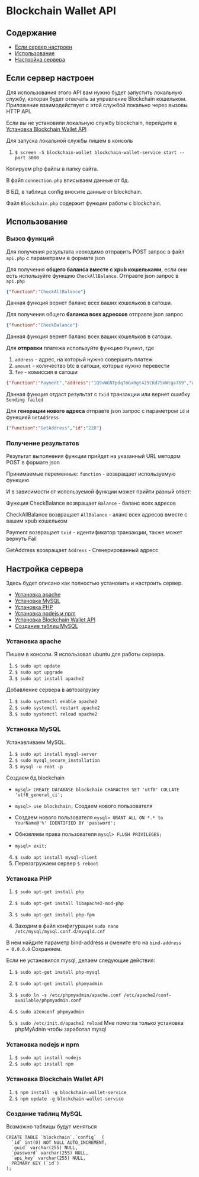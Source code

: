 ﻿# Blockchain Wallet API

## Содержание

  * [Если сервер настроен](#Если-сервер-настроен)
  * [Использование](#Использование)
  * [Настройка сервера](#Настройка-сервера)


## Если сервер настроен

Для использования этого API вам нужно будет запустить локальную службу, которая будет отвечать за управление Blockchain кошельком. Приложение взаимодействует с этой службой локально через вызовы HTTP API.

Если вы не установили локальную службу blockchain, перейдите в [Установка Blockchain Wallet API](#Установка-Blockchain-Wallet-API)

Для запуска локальной службы пишем в консоль
1. `$ screen -S blockchain-wallet blockchain-wallet-service start --port 3000`

Копируем php файлы в папку сайта.

В файл `connection.php` вписываем данные от бд. 

В БД, в таблице config вносите данные от blockchain.

Файл `Blockchain.php` содержит функции работы с blockchain.

## Использование

### Вызов функций
Для получения результата неоходимо отправить POST запрос в файл `api.php` с параметрами в формате json

Для получения **общего баланса вместе с xpub кошельками**, если они есть используйте функцию `CheckAllBalance`. Отправте json запрос в `api.php`
```json
{"function":"CheckAllBalance"}
```
Данная функция вернет баланс всех ваших кошельков в сатоши.

Для получения общего **баланса всех адрессов** отправте json запрос 
```json
{"function":"CheckBalance"}
```
Данная функция вернет баланс всех ваших кошельков в сатоши.

Для **отправки** платежа используйте функцию `Payment`, где

1. `address` - адрес, на который нужно совершить платеж
2. `amount` - количество btc в сатоши, которые нужно перевести
3. `fee` - комиссия в сатоши
```json
{"function":"Payment","address":"1Q9vWGNTpdqTmGxHgt425CKd79xWtga769","amount":2000,"fee":600}
```
Данная функция отдаст результат с `txid` транзакции или вернет ошибку `Sending failed`

Для **генерации нового адреса** отправте json запрос с параметром `id` и функцией `GetAddress`
```json
{"function":"GetAddress","id":"228"}
```

### Получение результатов
Результат выполнения функции прийдет на указанный URL методом POST в формате json

Принимаемые переменные: 
`function` - возвращает используемую функцию


И в зависимости от используемой функции может прийти разный ответ: 

Функция CheckBalance возвращает `Balance` - баланс всех адресов

CheckAllBalance возвращает  `AllBalance` - аланс всех адресов вместе с вашим xpub кошельком

Payment возвращает  `txid` - идентификатор транзакции, также может вернуть Fail

GetAddress возвращает  `Address` - Сгенерированный адресс

## Настройка сервера
Здесь будет описано как полностью установить и настроить сервер.

  * [Установка apache](#Установка-apache)
  * [Установка MySQL](#Установка-MySQL)
  * [Установка PHP](#Установка-PHP)
  * [Установка nodejs и npm](#Установка-nodejs-и-npm)
  * [Установка Blockchain Wallet API](#Установка-Blockchain-Wallet-API)
  * [Создание таблиц MySQL](#Создание-таблиц-MySQL)

### Установка apache
Пишем в консоли. Я использовал ubuntu для работы сервера.
1. `$ sudo apt update`
2. `$ sudo apt upgrade`
3. `$ sudo apt install apache2`

Добавление сервера в автозагрузку
1. `$ sudo systemctl enable apache2`
2. `$ sudo systemctl restart apache2`
3. `$ sudo systemctl reload apache2`

### Установка MySQL
Устанавливаем MySQL.
1. `$ sudo apt install mysql-server`
2. `$ sudo mysql_secure_installation`
3. `$ mysql -u root -p`

Создаем бд blockchain
* `mysql> CREATE DATABASE blockchain CHARACTER SET 'utf8' COLLATE 'utf8_general_ci';`

* `mysql> use blockchain;`
Создаем нового пользователя
* Создаем нового пользователя `mysql> GRANT ALL ON *.* to YourName@'%' IDENTIFIED BY 'password';`
* Обновляем права пользователя `mysql> FLUSH PRIVILEGES;`
* `mysql> exit;`

4. `$ sudo apt install mysql-client`
5. Перезагружаем сервер `$ reboot`

### Установка PHP

1. `$ sudo apt-get install php`
2. `$ sudo apt-get install libapache2-mod-php`
3. `$ sudo apt-get install php-fpm`

4. Заходим в файл конфигурации `sudo nano /etc/mysql/mysql.conf.d/mysqld.cnf`

В нем найдите параметр bind-address и смените его на 
`bind-address            = 0.0.0.0`
Cохраняем.

Если не установился mysql, делаем следующие действия:
1. `$ sudo apt-get install php-mysql`

1. `$ sudo apt-get install phpmyadmin`
2. `$ sudo ln -s /etc/phpmyadmin/apache.conf /etc/apache2/conf-available/phpmyadmin.conf`
3. `$ sudo a2enconf phpmyadmin`
4. `$ sudo /etc/init.d/apache2 reload`
Мне помогла только установка phpMyAdnin чтобы заработал mysql

### Установка nodejs и npm

1. `$ sudo apt install nodejs`
2. `$ sudo apt install npm`

### Установка Blockchain Wallet API

1. `$ npm install -g blockchain-wallet-service`
2. `$ npm update -g blockchain-wallet-service`

### Создание таблиц MySQL

Возможно таблицы будут меняться
```MySQL
CREATE TABLE `blockchain`.`config`  (
  `id` int(0) NOT NULL AUTO_INCREMENT,
  `guid` varchar(255) NULL,
  `password` varchar(255) NULL,
  `api_key` varchar(255) NULL,
  PRIMARY KEY (`id`)
);
```
